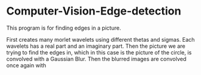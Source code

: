 # Computer-Vision-Edge-detection
This program is for finding edges in a picture.

First creates many morlet wavelets using different thetas and sigmas. Each wavelets has a real part
and an imaginary part.
Then the picture we are trying to find the edges in, which in this case is the picture of the circle,
is convolved with a Gaussian Blur. 
Then the blurred images are convolved once again with 
